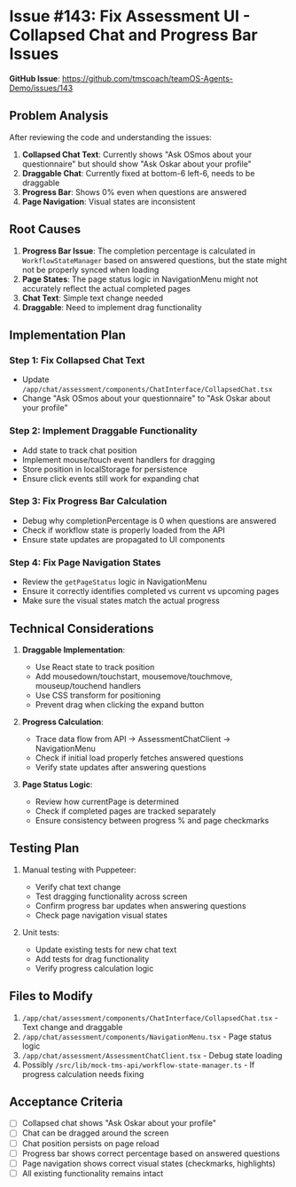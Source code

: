# Issue #143: Fix Assessment UI - Collapsed Chat and Progress Bar Issues

**GitHub Issue**: https://github.com/tmscoach/teamOS-Agents-Demo/issues/143

## Problem Analysis

After reviewing the code and understanding the issues:

1. **Collapsed Chat Text**: Currently shows "Ask OSmos about your questionnaire" but should show "Ask Oskar about your profile"
2. **Draggable Chat**: Currently fixed at bottom-6 left-6, needs to be draggable
3. **Progress Bar**: Shows 0% even when questions are answered
4. **Page Navigation**: Visual states are inconsistent

## Root Causes

1. **Progress Bar Issue**: The completion percentage is calculated in `WorkflowStateManager` based on answered questions, but the state might not be properly synced when loading
2. **Page States**: The page status logic in NavigationMenu might not accurately reflect the actual completed pages
3. **Chat Text**: Simple text change needed
4. **Draggable**: Need to implement drag functionality

## Implementation Plan

### Step 1: Fix Collapsed Chat Text
- Update `/app/chat/assessment/components/ChatInterface/CollapsedChat.tsx`
- Change "Ask OSmos about your questionnaire" to "Ask Oskar about your profile"

### Step 2: Implement Draggable Functionality
- Add state to track chat position
- Implement mouse/touch event handlers for dragging
- Store position in localStorage for persistence
- Ensure click events still work for expanding chat

### Step 3: Fix Progress Bar Calculation
- Debug why completionPercentage is 0 when questions are answered
- Check if workflow state is properly loaded from the API
- Ensure state updates are propagated to UI components

### Step 4: Fix Page Navigation States
- Review the `getPageStatus` logic in NavigationMenu
- Ensure it correctly identifies completed vs current vs upcoming pages
- Make sure the visual states match the actual progress

## Technical Considerations

1. **Draggable Implementation**:
   - Use React state to track position
   - Add mousedown/touchstart, mousemove/touchmove, mouseup/touchend handlers
   - Use CSS transform for positioning
   - Prevent drag when clicking the expand button

2. **Progress Calculation**:
   - Trace data flow from API → AssessmentChatClient → NavigationMenu
   - Check if initial load properly fetches answered questions
   - Verify state updates after answering questions

3. **Page Status Logic**:
   - Review how currentPage is determined
   - Check if completed pages are tracked separately
   - Ensure consistency between progress % and page checkmarks

## Testing Plan

1. Manual testing with Puppeteer:
   - Verify chat text change
   - Test dragging functionality across screen
   - Confirm progress bar updates when answering questions
   - Check page navigation visual states

2. Unit tests:
   - Update existing tests for new chat text
   - Add tests for drag functionality
   - Verify progress calculation logic

## Files to Modify

1. `/app/chat/assessment/components/ChatInterface/CollapsedChat.tsx` - Text change and draggable
2. `/app/chat/assessment/components/NavigationMenu.tsx` - Page status logic
3. `/app/chat/assessment/AssessmentChatClient.tsx` - Debug state loading
4. Possibly `/src/lib/mock-tms-api/workflow-state-manager.ts` - If progress calculation needs fixing

## Acceptance Criteria

- [ ] Collapsed chat shows "Ask Oskar about your profile"
- [ ] Chat can be dragged around the screen
- [ ] Chat position persists on page reload
- [ ] Progress bar shows correct percentage based on answered questions
- [ ] Page navigation shows correct visual states (checkmarks, highlights)
- [ ] All existing functionality remains intact
